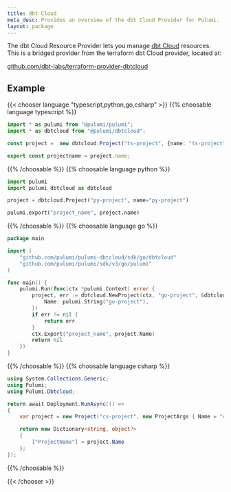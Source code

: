 ```yaml
---
title: dbt Cloud
meta_desc: Provides an overview of the dbt Cloud Provider for Pulumi.
layout: package
---
```


The dbt Cloud Resource Provider lets you manage [dbt Cloud](https://www.getdbt.com/) resources. This is a bridged provider from the terraform dbt Cloud provider, located at:

[github.com/dbt-labs/terraform-provider-dbtcloud](https://github.com/dbt-labs/terraform-provider-dbtcloud/)

## Example

{{< chooser language "typescript,python,go,csharp" >}}
{{% choosable language typescript %}}

```typescript
import * as pulumi from "@pulumi/pulumi";
import * as dbtcloud from "@pulumi/dbtcloud";

const project =  new dbtcloud.Project("ts-project", {name: "ts-project"});

export const projectname = project.name;
```

{{% /choosable %}}
{{% choosable language python %}}

```python
import pulumi
import pulumi_dbtcloud as dbtcloud

project = dbtcloud.Project("py-project", name="py-project")

pulumi.export("project_name", project.name)
```

{{% /choosable %}}
{{% choosable language go %}}

```go
package main

import (
	"github.com/pulumi/pulumi-dbtcloud/sdk/go/dbtcloud"
	"github.com/pulumi/pulumi/sdk/v3/go/pulumi"
)

func main() {
	pulumi.Run(func(ctx *pulumi.Context) error {
		project, err := dbtcloud.NewProject(ctx, "go-project", &dbtcloud.ProjectArgs{
			Name: pulumi.String("go-project"),
		})
		if err != nil {
			return err
		}
		ctx.Export("project_name", project.Name)
		return nil
	})
}
```

{{% /choosable %}}
{{% choosable language csharp %}}

```csharp
using System.Collections.Generic;
using Pulumi;
using Pulumi.Dbtcloud;

return await Deployment.RunAsync(() =>
{
    var project = new Project("cs-project", new ProjectArgs { Name = "cs-project" });

    return new Dictionary<string, object?>
    {
        ["ProjectName"] = project.Name
    };
});
```

{{% /choosable %}}

{{< /chooser >}}

